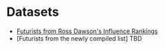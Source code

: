 # Datasets

* [Futurists from Ross Dawson's Influence Rankings](./futurists_rossdawson/)
* [Futurists from the newly compiled list] TBD